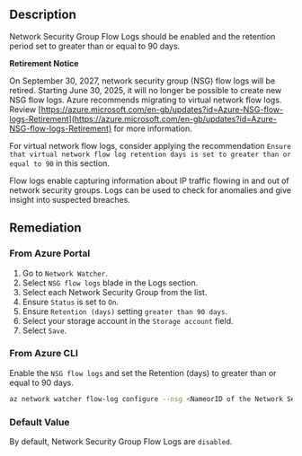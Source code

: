 ## Description

Network Security Group Flow Logs should be enabled and the retention period set to greater than or equal to 90 days.

**Retirement Notice**

On September 30, 2027, network security group (NSG) flow logs will be retired. Starting June 30, 2025, it will no longer be possible to create new NSG flow logs. Azure recommends migrating to virtual network flow logs. Review [https://azure.microsoft.com/en-gb/updates?id=Azure-NSG-flow-logs-Retirement](https://azure.microsoft.com/en-gb/updates?id=Azure-NSG-flow-logs-Retirement) for more information.

For virtual network flow logs, consider applying the recommendation `Ensure that virtual network flow log retention days is set to greater than or equal to 90` in this section.

Flow logs enable capturing information about IP traffic flowing in and out of network security groups. Logs can be used to check for anomalies and give insight into suspected breaches.

## Remediation

### From Azure Portal

1. Go to `Network Watcher`.
2. Select `NSG flow logs` blade in the Logs section.
3. Select each Network Security Group from the list.
4. Ensure `Status` is set to `On`.
5. Ensure `Retention (days)` setting `greater than 90 days`.
6. Select your storage account in the `Storage account` field.
7. Select `Save`.

### From Azure CLI

Enable the `NSG flow logs` and set the Retention (days) to greater than or equal to 90 days.

```bash
az network watcher flow-log configure --nsg <NameorID of the Network Security Group> --enabled true --resource-group <resourceGroupName> --retention 91 --storage-account <NameorID of the storage account to save flow logs>
```

### Default Value

By default, Network Security Group Flow Logs are `disabled`.
